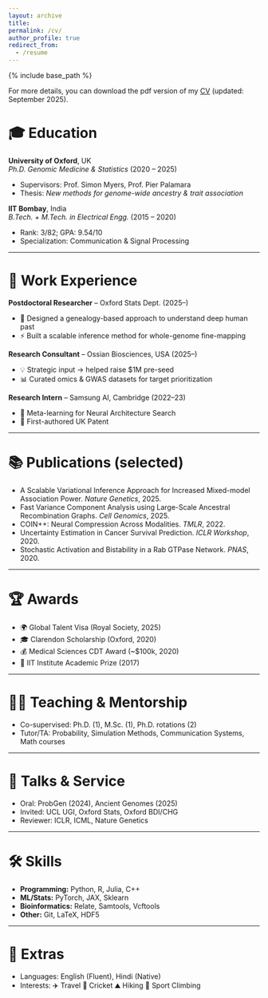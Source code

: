 ```yaml
---
layout: archive
title: 
permalink: /cv/
author_profile: true
redirect_from:
  - /resume
---
```


{% include base_path %}

For more details, you can download the pdf version of my [CV](/images/hrushikesh_loya_CV_2025_09.pdf) (updated: September 2025).

# 🎓 Education  
**University of Oxford**, UK  
*Ph.D. Genomic Medicine & Statistics* (2020 – 2025)
- Supervisors: Prof. Simon Myers, Prof. Pier Palamara  
- Thesis: *New methods for genome-wide ancestry & trait association*  

**IIT Bombay**, India  
*B.Tech. + M.Tech. in Electrical Engg.* (2015 – 2020)
- Rank: 3/82; GPA: 9.54/10  
- Specialization: Communication & Signal Processing  

---

# 💼 Work Experience  
**Postdoctoral Researcher** – Oxford Stats Dept. (2025–)
- 🧬 Designed a genealogy-based approach to understand deep human past
- ⚡ Built a scalable inference method for whole-genome fine-mapping  

**Research Consultant** – Ossian Biosciences, USA (2025–)
- 💡 Strategic input → helped raise $1M pre-seed  
- 📊 Curated omics & GWAS datasets for target prioritization  

**Research Intern** – Samsung AI, Cambridge (2022–23)
- 🤖 Meta-learning for Neural Architecture Search  
- 🏅 First-authored UK Patent  

---

# 📚 Publications (selected)  
- A Scalable Variational Inference Approach for Increased Mixed-model Association Power. *Nature Genetics*, 2025.  
- Fast Variance Component Analysis using Large-Scale Ancestral Recombination Graphs. *Cell Genomics*, 2025.  
- COIN++: Neural Compression Across Modalities. *TMLR*, 2022.  
- Uncertainty Estimation in Cancer Survival Prediction. *ICLR Workshop*, 2020.  
- Stochastic Activation and Bistability in a Rab GTPase Network. *PNAS*, 2020.  

---

# 🏆 Awards  
- 🌍 Global Talent Visa (Royal Society, 2025)  
- 🎓 Clarendon Scholarship (Oxford, 2020)  
- 💰 Medical Sciences CDT Award (~$100k, 2020)  
- 🏅 IIT Institute Academic Prize (2017)  

---

# 👩‍🏫 Teaching & Mentorship  
- Co-supervised: Ph.D. (1), M.Sc. (1), Ph.D. rotations (2)  
- Tutor/TA: Probability, Simulation Methods, Communication Systems, Math courses  

---

# 🎤 Talks & Service  
- Oral: ProbGen (2024), Ancient Genomes (2025)  
- Invited: UCL UGI, Oxford Stats, Oxford BDI/CHG  
- Reviewer: ICLR, ICML, Nature Genetics  

---

# 🛠 Skills  
- **Programming:** Python, R, Julia, C++  
- **ML/Stats:** PyTorch, JAX, Sklearn  
- **Bioinformatics:** Relate, Samtools, Vcftools  
- **Other:** Git, LaTeX, HDF5  

---

# 🌟 Extras  
- Languages: English (Fluent), Hindi (Native)  
- Interests: ✈️ Travel   🏏 Cricket   ⛰ Hiking   🧗 Sport Climbing  
